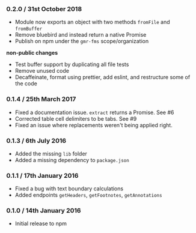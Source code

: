 ### 0.2.0 / 31st October 2018

- Module now exports an object with two methods `fromFile` and `fromBuffer`
- Remove bluebird and instead return a native Promise
- Publish on npm under the `gmr-fms` scope/organization

**non-public changes**

- Test buffer support by duplicating all file tests
- Remove unused code
- Decaffeinate, format using prettier, add eslint, and restructure some of
  the code

### 0.1.4 / 25th March 2017

- Fixed a documentation issue. `extract` returns a Promise. See #6
- Corrected table cell delimiters to be tabs. See #9
- Fixed an issue where replacements weren't being applied right.

### 0.1.3 / 6th July 2016

- Added the missing `lib` folder
- Added a missing dependency to `package.json`

### 0.1.1 / 17th January 2016

- Fixed a bug with text boundary calculations
- Added endpoints `getHeaders`, `getFootnotes`, `getAnnotations`

### 0.1.0 / 14th January 2016

- Initial release to npm
